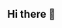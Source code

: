 ## Hi there 👋

<!--
**bootconfig/bootconfig** is a ✨ _special_ ✨ repository because its `README.md` (this file) appears on your GitHub profile.

Here are some ideas to get you started:

As a computer science student, I'm practicing my programming and developing software skills so that I can do well at a software job someday!
I enjoy learning about computer languages.
A hobby I like is using an emerging open-source game engine called UPBGE to create computer games.
-->
